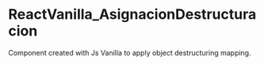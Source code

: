 # ReactVanilla_AsignacionDestructuracion
Component created with Js Vanilla to apply object destructuring mapping.
